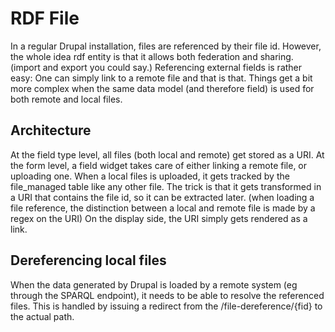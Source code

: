 # RDF File

In a regular Drupal installation, files are referenced by their file id. However, the whole idea rdf entity is that it allows both federation and sharing.
(import and export you could say.) Referencing external fields is rather easy:
 One can simply link to a remote file and that is that. Things get a bit more complex when the same data model (and therefore field) is used for both remote and local files.

 ## Architecture
 At the field type level, all files (both local and remote) get stored as a URI.
 At the form level, a field widget takes care of either linking a remote file, or uploading one.
 When a local files is uploaded, it gets tracked by the file_managed table like any other file.
 The trick is that it gets transformed in a URI that contains the file id, so it can be extracted later.
 (when loading a file reference, the distinction between a local and remote file is made by a regex on the URI)
  On the display side, the URI simply gets rendered as a link.
 
 
 ## Dereferencing local files
 When the data generated by Drupal is loaded by a remote system (eg through the SPARQL endpoint), it needs to be able to resolve the referenced files.
  This is handled by issuing a redirect from the /file-dereference/{fid} to the actual path. 